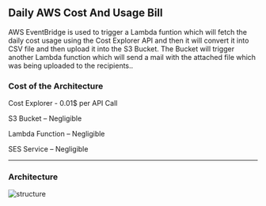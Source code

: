 ## Daily AWS Cost And Usage Bill


AWS EventBridge is used to trigger a Lambda funtion which will fetch the daily cost usage using the Cost
Explorer API and then it will convert it into CSV file and then upload it into the S3 Bucket. The Bucket will
trigger another Lambda function which will send a mail with the attached file which was being uploaded to
the recipients..

### Cost of the Architecture

Cost Explorer - 0.01$ per API Call

S3 Bucket – Negligible

Lambda Function – Negligible

SES Service – Negligible

----------------------------------------------------------------------------------------------------------------------------------


### Architecture





![structure](https://user-images.githubusercontent.com/55629302/198555151-a6365b64-97b3-47ab-9692-48bd42fecfde.jpg)



